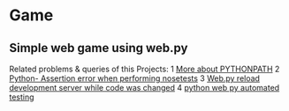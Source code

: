 # Game
## Simple web game using web.py
Related problems & queries of this Projects:
1 [More about PYTHONPATH](https://stackoverflow.com/questions/3402168/permanently-add-a-directory-to-pythonpath)
2 [Python- Assertion error when performing nosetests](https://stackoverflow.com/questions/37199309/python-assertion-error-when-performing-nosetests)
3 [Web.py reload development server while code was changed](https://stackoverflow.com/questions/23007450/web-py-reload-development-server-while-code-was-changed)
4 [python web py automated testing](https://stackoverflow.com/questions/31867958/python-web-py-automated-testing)

